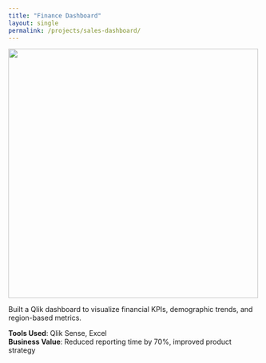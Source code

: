 ```yaml
---
title: "Finance Dashboard"
layout: single
permalink: /projects/sales-dashboard/
---
```


<img src="/assets/images/sales-dashboard/main.png" width="500">

Built a Qlik dashboard to visualize financial KPIs, demographic trends, and region-based metrics.

**Tools Used**: Qlik Sense, Excel  
**Business Value**: Reduced reporting time by 70%, improved product strategy

